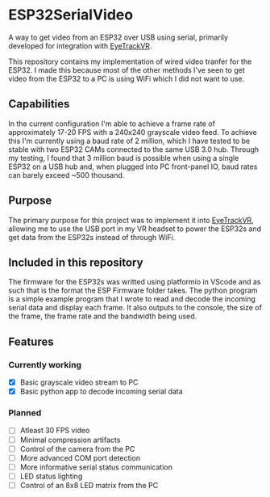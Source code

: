 # ESP32SerialVideo
A way to get video from an ESP32 over USB using serial, primarily developed for integration with [EyeTrackVR](https://github.com/RedHawk989/EyeTrackVR).

This repository contains my implementation of wired video tranfer for the ESP32. I made this because most of the other methods I've seen to get video from the ESP32 to a PC is using WiFi which I did not want to use.

## Capabilities
In the current configuration I'm able to achieve a frame rate of approximately 17-20 FPS with a 240x240 grayscale video feed.
To achieve this I'm currently using a baud rate of 2 million, which I have tested to be stable with two ESP32 CAMs connected to the same USB 3.0 hub.
Through my testing, I found that 3 million baud is possible when using a single ESP32 on a USB hub and, when plugged into PC front-panel IO, baud rates can barely exceed ~500 thousand.

## Purpose
The primary purpose for this project was to implement it into [EyeTrackVR](https://github.com/RedHawk989/EyeTrackVR), allowing me to use the USB port in my VR headset to power the ESP32s and get data from the ESP32s instead of through WiFi.

## Included in this repository
The firmware for the ESP32s was writted using platformio in VScode and as such that is the format the ESP Firmware folder takes.
The python program is a simple example program that I wrote to read and decode the incoming serial data and display each frame. It also outputs to the console, the size of the frame, the frame rate and the bandwidth being used.

## Features

### Currently working
- [x] Basic grayscale video stream to PC
- [x] Basic python app to decode incoming serial data

### Planned
- [ ] Atleast 30 FPS video
- [ ] Minimal compression artifacts
- [ ] Control of the camera from the PC
- [ ] More advanced COM port detection
- [ ] More informative serial status communication
- [ ] LED status lighting
- [ ] Control of an 8x8 LED matrix from the PC
